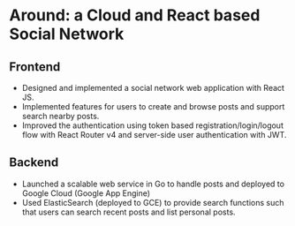 # Around: a Cloud and React based Social Network

## Frontend
- Designed and implemented a social network web application with React JS. 
- Implemented features for users to create and browse posts and support search nearby posts.
- Improved the authentication using token based registration/login/logout flow with React Router v4 and server-side user authentication with JWT. 

## Backend
- Launched a scalable web service in Go to handle posts and deployed to Google Cloud (Google App Engine) 
- Used ElasticSearch (deployed to GCE) to provide search functions such that users can search recent posts and list personal posts.
